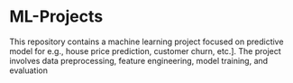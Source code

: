 # ML-Projects
This repository contains a machine learning project focused on predictive model for e.g., house price prediction, customer churn, etc.]. The project involves data preprocessing, feature engineering, model training, and evaluation
